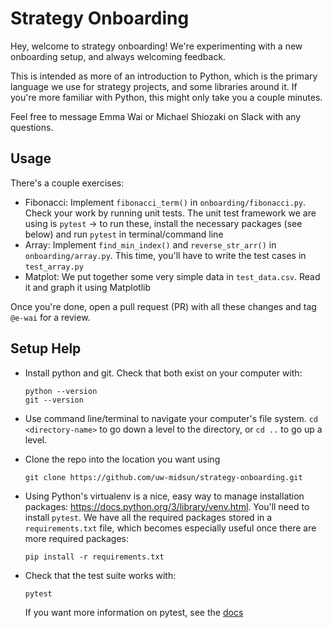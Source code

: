 # Strategy Onboarding

Hey, welcome to strategy onboarding! We're experimenting with a new onboarding setup, and always welcoming feedback. 

This is intended as more of an introduction to Python, which is the primary language we use for strategy projects, and some libraries around it. If you're more familiar with Python, this might only take you a couple minutes. 

Feel free to message Emma Wai or Michael Shiozaki on Slack with any questions.

## Usage

There's a couple exercises:

- Fibonacci: Implement `fibonacci_term()` in `onboarding/fibonacci.py`. Check your work by running unit tests. The unit test framework we are using is `pytest` -> to run these, install the necessary packages (see below) and run `pytest` in terminal/command line
- Array: Implement `find_min_index()` and `reverse_str_arr()` in `onboarding/array.py`. This time, you'll have to write the test cases in `test_array.py`
- Matplot: We put together some very simple data in `test_data.csv`. Read it and graph it using Matplotlib

Once you're done, open a pull request (PR) with all these changes and tag `@e-wai` for a review.

## Setup Help

- Install python and git. Check that both exist on your computer with:

    ```
    python --version
    git --version
    ```

- Use command line/terminal to navigate your computer's file system. `cd <directory-name>` to go down a level to the directory, or `cd ..` to go up a level.
- Clone the repo into the location you want using

    ```
    git clone https://github.com/uw-midsun/strategy-onboarding.git
    ```

- Using Python's virtualenv is a nice, easy way to manage installation packages: https://docs.python.org/3/library/venv.html. You'll need to install `pytest`. We have all the required packages stored in a `requirements.txt` file, which becomes especially useful once there are more required packages:

    ```
    pip install -r requirements.txt
    ```
- Check that the test suite works with:
    ```
    pytest
    ```
    If you want more information on pytest, see the [docs](https://docs.pytest.org/en/6.2.x/)

